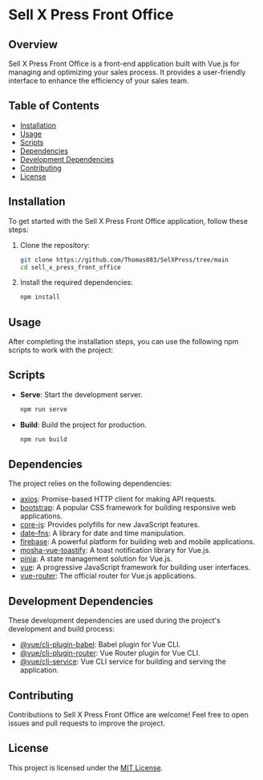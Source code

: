 # Sell X Press Front Office

## Overview

Sell X Press Front Office is a front-end application built with Vue.js for managing and optimizing your sales process. It provides a user-friendly interface to enhance the efficiency of your sales team.

## Table of Contents

- [Installation](#installation)
- [Usage](#usage)
- [Scripts](#scripts)
- [Dependencies](#dependencies)
- [Development Dependencies](#development-dependencies)
- [Contributing](#contributing)
- [License](#license)

## Installation

To get started with the Sell X Press Front Office application, follow these steps:

1. Clone the repository:

   ```bash
   git clone https://github.com/Thomas083/SelXPress/tree/main
   cd sell_x_press_front_office
   ```

2. Install the required dependencies:

   ```bash
   npm install
   ```

## Usage

After completing the installation steps, you can use the following npm scripts to work with the project:

## Scripts

- **Serve**: Start the development server.

   ```bash
   npm run serve
   ```

- **Build**: Build the project for production.

   ```bash
   npm run build
   ```

## Dependencies

The project relies on the following dependencies:

- [axios](https://www.npmjs.com/package/axios): Promise-based HTTP client for making API requests.
- [bootstrap](https://getbootstrap.com/): A popular CSS framework for building responsive web applications.
- [core-js](https://www.npmjs.com/package/core-js): Provides polyfills for new JavaScript features.
- [date-fns](https://date-fns.org/): A library for date and time manipulation.
- [firebase](https://firebase.google.com/): A powerful platform for building web and mobile applications.
- [mosha-vue-toastify](https://www.npmjs.com/package/mosha-vue-toastify): A toast notification library for Vue.js.
- [pinia](https://pinia.esm.dev/): A state management solution for Vue.js.
- [vue](https://vuejs.org/): A progressive JavaScript framework for building user interfaces.
- [vue-router](https://router.vuejs.org/): The official router for Vue.js applications.

## Development Dependencies

These development dependencies are used during the project's development and build process:

- [@vue/cli-plugin-babel](https://cli.vuejs.org/): Babel plugin for Vue CLI.
- [@vue/cli-plugin-router](https://cli.vuejs.org/): Vue Router plugin for Vue CLI.
- [@vue/cli-service](https://cli.vuejs.org/): Vue CLI service for building and serving the application.

## Contributing

Contributions to Sell X Press Front Office are welcome! Feel free to open issues and pull requests to improve the project.

## License

This project is licensed under the [MIT License](LICENSE).